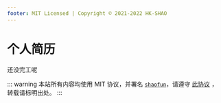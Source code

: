 ```yaml
---
footer: MIT Licensed | Copyright © 2021-2022 HK-SHAO
---
```


# 个人简历

还没完工呢

::: warning
本站所有内容均使用 MIT 协议，并署名 [`shaofun`](//shao.fun)，请遵守 [此协议](/LICENSE.md) ，转载请标明出处。
:::